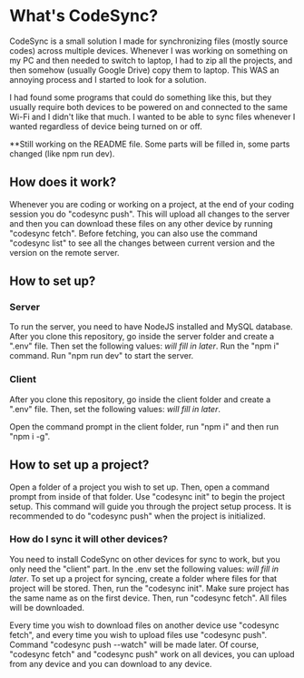 # What's CodeSync?
CodeSync is a small solution I made for synchronizing files (mostly source codes) across multiple devices. Whenever I was working on something on my PC and then needed to switch to laptop,
I had to zip all the projects, and then somehow (usually Google Drive) copy them to laptop. This WAS an annoying process and I started to look for a solution.

I had found some programs that could do something like this, but they usually require both devices to be powered on and connected to the same Wi-Fi and I didn't like that much. I wanted to be able
to sync files whenever I wanted regardless of device being turned on or off.

**Still working on the README file. Some parts will be filled in, some parts changed (like npm run dev).

## How does it work?
Whenever you are coding or working on a project, at the end of your coding session you do "codesync push". This will upload all changes to the server and then you can download these files on any other device
by running "codesync fetch". Before fetching, you can also use the command "codesync list" to see all the changes between current version and the version on the remote server.

## How to set up?
### Server
To run the server, you need to have NodeJS installed and MySQL database. After you clone this repository, go inside the server folder and create a ".env" file. Then set the following values:
*will fill in later*. Run the "npm i" command. Run "npm run dev" to start the server.

### Client
After you clone this repository, go inside the client folder and create a ".env" file. Then, set the following values:
*will fill in later*.

Open the command prompt in the client folder, run "npm i" and then run "npm i -g".

## How to set up a project?
Open a folder of a project you wish to set up. Then, open a command prompt from inside of that folder. Use "codesync init" to begin the project setup. This command will guide you through the project setup
process. It is recommended to do "codesync push" when the project is initialized.

### How do I sync it will other devices?
You need to install CodeSync on other devices for sync to work, but you only need the "client" part. In the .env set the following values: *will fill in later*. To set up a project for syncing, create a folder
where files for that project will be stored. Then, run the "codesync init". Make sure project has the same name as on the first device. Then, run "codesync fetch". All files will be downloaded.

Every time you wish to download files on another device use "codesync fetch", and every time you wish to upload files use "codesync push". Command "codesync push --watch" will be made later.
Of course, "codesync fetch" and "codesync push" work on all devices, you can upload from any device and you can download to any device.
